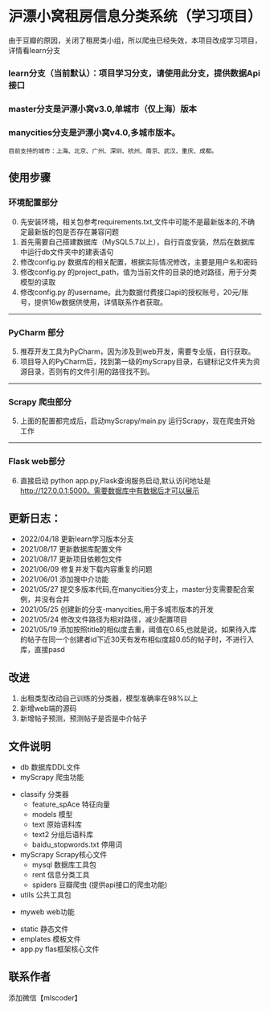 # 沪漂小窝租房信息分类系统（学习项目）

由于豆瓣的原因，关闭了租房类小组，所以爬虫已经失效，本项目改成学习项目，详情看learn分支

### learn分支（当前默认）：项目学习分支，请使用此分支，提供数据Api接口

### master分支是沪漂小窝v3.0,单城市（仅上海）版本

### manycities分支是沪漂小窝v4.0,多城市版本。

    目前支持的城市：上海、北京、广州、深圳、杭州、南京、武汉、重庆、成都。

## 使用步骤

### 环境配置部分

0. 先安装环境，相关包参考requirements.txt,文件中可能不是最新版本的,不确定最新版的包是否存在兼容问题
1. 首先需要自己搭建数据库（MySQL5.7以上），自行百度安装，然后在数据库中运行db文件夹中的建表语句
2. 修改config.py 数据库的相关配置，根据实际情况修改，主要是用户名和密码
3. 修改config.py 的project_path，值为当前文件的目录的绝对路径，用于分类模型的读取
4. 修改config.py 的username。此为数据付费接口api的授权账号，20元/账号，提供16w数据供使用，详情联系作者获取。

------------
### PyCharm 部分
5. 推荐开发工具为PyCharm，因为涉及到web开发，需要专业版，自行获取。
6. 项目导入的PyCharm后，找到第一级的myScrapy目录，右键标记文件夹为资源目录，否则有的文件引用的路径找不到。
------------

### Scrapy 爬虫部分

5. 上面的配置都完成后，启动myScrapy/main.py 运行Scrapy，现在爬虫开始工作
------------

### Flask web部分

6. 直接启动 python app.py,Flask查询服务启动,默认访问地址是 http://127.0.0.1:5000。需要数据库中有数据后才可以展示

## 更新日志：

* 2022/04/18 更新learn学习版本分支
* 2021/08/17 更新数据库配置文件
* 2021/08/17 更新项目依赖包文件
* 2021/06/09 修复并发下载内容重复的问题
* 2021/06/01 添加搜中介功能
* 2021/05/27 提交多版本代码,在manycities分支上，master分支需要配合案例，并没有合并
* 2021/05/25 创建新的分支-manycities,用于多城市版本的开发
* 2021/05/24 修改文件路径为相对路径，减少配置项目
* 2021/05/19 添加按照title的相似度去重，阈值在0.65,也就是说，如果待入库的帖子在同一个创建者id下近30天有发布相似度超0.65的帖子时，不进行入库，直接pasd

## 改进

1. 出租类型改动自己训练的分类器，模型准确率在98%以上
2. 新增web端的源码
3. 新增帖子预测，预测帖子是否是中介帖子

## 文件说明

- db 数据库DDL文件
- myScrapy 爬虫功能

* classify 分类器
    * feature_spAce 特征向量
    * models 模型
    * text 原始语料库
    * text2 分组后语料库
    * baidu_stopwords.txt 停用词
* myScrapy Scrapy核心文件
    * mysql 数据库工具包
    * rent 信息分类工具
    * spiders 豆瓣爬虫 (提供api接口的爬虫功能)
* utils 公共工具包

- myweb web功能

* static 静态文件
* emplates 模板文件
* app.py flas框架核心文件

## 联系作者

添加微信【mlscoder】
